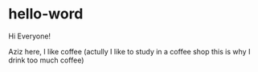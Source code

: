 # hello-word

Hi Everyone! 

Aziz here, I like coffee (actully I like to study in a coffee shop this is why I drink too much coffee) 
